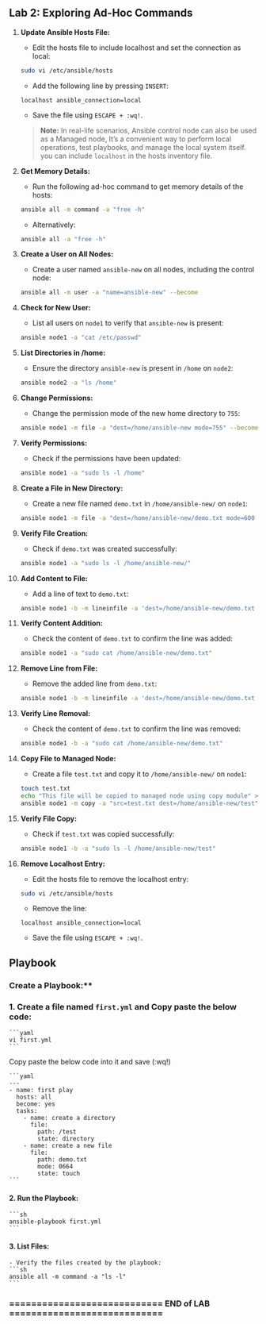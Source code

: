 ## Lab 2: Exploring Ad-Hoc Commands

1. **Update Ansible Hosts File:**
    - Edit the hosts file to include localhost and set the connection as local:
    ```sh
    sudo vi /etc/ansible/hosts
    ```
    - Add the following line by pressing `INSERT`:
    ```plaintext
    localhost ansible_connection=local
    ```
    - Save the file using `ESCAPE + :wq!`.

    > **Note:** In real-life scenarios, Ansible control node can also be used as a Managed node, It’s a convenient way to perform local operations, test playbooks, and manage the local system itself. you can include `localhost` in the hosts inventory file.

2. **Get Memory Details:**
    - Run the following ad-hoc command to get memory details of the hosts:
    ```sh
    ansible all -m command -a "free -h"
    ```
    - Alternatively:
    ```sh
    ansible all -a "free -h"
    ```

3. **Create a User on All Nodes:**
    - Create a user named `ansible-new` on all nodes, including the control node:
    ```sh
    ansible all -m user -a "name=ansible-new" --become
    ```

4. **Check for New User:**
    - List all users on `node1` to verify that `ansible-new` is present:
    ```sh
    ansible node1 -a "cat /etc/passwd"
    ```

5. **List Directories in /home:**
    - Ensure the directory `ansible-new` is present in `/home` on `node2`:
    ```sh
    ansible node2 -a "ls /home"
    ```

6. **Change Permissions:**
    - Change the permission mode of the new home directory to `755`:
    ```sh
    ansible node1 -m file -a "dest=/home/ansible-new mode=755" --become
    ```

7. **Verify Permissions:**
    - Check if the permissions have been updated:
    ```sh
    ansible node1 -a "sudo ls -l /home"
    ```

8. **Create a File in New Directory:**
    - Create a new file named `demo.txt` in `/home/ansible-new/` on `node1`:
    ```sh
    ansible node1 -m file -a "dest=/home/ansible-new/demo.txt mode=600 state=touch" --become
    ```

9. **Verify File Creation:**
    - Check if `demo.txt` was created successfully:
    ```sh
    ansible node1 -a "sudo ls -l /home/ansible-new/"
    ```

10. **Add Content to File:**
    - Add a line of text to `demo.txt`:
    ```sh
    ansible node1 -b -m lineinfile -a 'dest=/home/ansible-new/demo.txt line="This server is managed by Ansible"'
    ```

11. **Verify Content Addition:**
    - Check the content of `demo.txt` to confirm the line was added:
    ```sh
    ansible node1 -a "sudo cat /home/ansible-new/demo.txt"
    ```

12. **Remove Line from File:**
    - Remove the added line from `demo.txt`:
    ```sh
    ansible node1 -b -m lineinfile -a 'dest=/home/ansible-new/demo.txt line="This server is managed by Ansible" state=absent'
    ```

13. **Verify Line Removal:**
    - Check the content of `demo.txt` to confirm the line was removed:
    ```sh
    ansible node1 -b -a "sudo cat /home/ansible-new/demo.txt"
    ```

14. **Copy File to Managed Node:**
    - Create a file `test.txt` and copy it to `/home/ansible-new/` on `node1`:
    ```sh
    touch test.txt
    echo "This file will be copied to managed node using copy module" >> test.txt
    ansible node1 -m copy -a "src=test.txt dest=/home/ansible-new/test" -b
    ```

15. **Verify File Copy:**
    - Check if `test.txt` was copied successfully:
    ```sh
    ansible node1 -b -a "sudo ls -l /home/ansible-new/test"
    ```

16. **Remove Localhost Entry:**
    - Edit the hosts file to remove the localhost entry:
    ```sh
    sudo vi /etc/ansible/hosts
    ```
    - Remove the line:
    ```plaintext
    localhost ansible_connection=local
    ```
    - Save the file using `ESCAPE + :wq!`.

## Playbook

### Create a Playbook:**

### 1. Create a file named `first.yml` and Copy paste the below code:

    ```yaml
    vi first.yml
    ```
Copy paste the below code into it and save (:wq!)
    
    ```yaml
    ---
    - name: first play
      hosts: all
      become: yes
      tasks:
        - name: create a directory
          file:
            path: /test
            state: directory
        - name: create a new file
          file:
            path: demo.txt
            mode: 0664
            state: touch
    ```

#### 2. Run the Playbook:
    ```sh
    ansible-playbook first.yml
    ```

#### 3. List Files:
    - Verify the files created by the playbook:
    ```sh
    ansible all -m command -a "ls -l"
    ```
### ============================ END of LAB ============================
